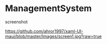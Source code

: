 # ManagementSystem

screenshot

https://github.com/ahror1997/xaml-UI-maui/blob/master/Images/screen1.jpg?raw=true
